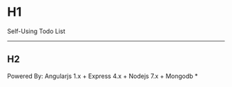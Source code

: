 # H1
Self-Using Todo List

---

## H2
Powered By: Angularjs 1.x + Express 4.x + Nodejs 7.x + Mongodb *

